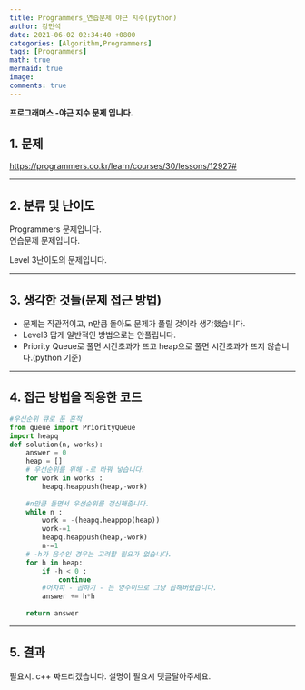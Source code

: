 ```yaml
---
title: Programmers_연습문제 야근 지수(python)
author: 강민석
date: 2021-06-02 02:34:40 +0800
categories: [Algorithm,Programmers]
tags: [Programmers]
math: true
mermaid: true
image: 
comments: true
---
```


**프로그래머스 -야근 지수 문제 입니다.**

## 1. 문제
<https://programmers.co.kr/learn/courses/30/lessons/12927#>






-----  

## 2. 분류 및 난이도

Programmers 문제입니다.  
연습문제 문제입니다.

Level 3난이도의 문제입니다. 


-----  

## 3. 생각한 것들(문제 접근 방법)

- 문제는 직관적이고, n만큼 돌아도 문제가 풀릴 것이라 생각했습니다.
- Level3 답게 일반적인 방법으로는 안풀립니다.
- Priority Queue로 풀면 시간초과가 뜨고 heap으로 풀면 시간초과가 뜨지 않습니다.(python 기준)





-----  

## 4. 접근 방법을 적용한 코드

```python
#우선순위 큐로 푼 흔적
from queue import PriorityQueue
import heapq
def solution(n, works):
    answer = 0
    heap = []
    # 우선순위를 위해 -로 바꿔 넣습니다.
    for work in works :
        heapq.heappush(heap,-work)
    
    #n만큼 돌면서 우선순위를 갱신해줍니다.
    while n :
        work = -(heapq.heappop(heap))
        work-=1
        heapq.heappush(heap,-work)
        n-=1
    # -h가 음수인 경우는 고려할 필요가 없습니다.
    for h in heap:
        if -h < 0 :
            continue
        #어차피 - 곱하기 - 는 양수이므로 그냥 곱해버렸습니다.
        answer += h*h
    
    return answer

```


-----



## 5. 결과

필요시. c++ 짜드리겠습니다. 설명이 필요시 댓글달아주세요.















 
